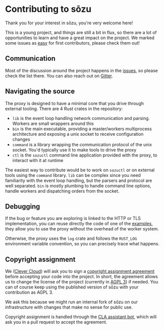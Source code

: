 # Contributing to sōzu

Thank you for your interest in sōzu, you're very welcome here!

This is a young project, and things are still a bit in flux, so there are a lot
of opportunities to learn and have a great impact on the project. We marked some
issues as [easy](https://github.com/sozu-proxy/sozu/issues?q=is%3Aissue+is%3Aopen+label%3Aeasy)
for first contributors, please check them out!

## Communication

Most of the discussion around the project happens in the [issues](https://github.com/sozu-proxy/sozu/issues),
so please check the list there. You can also reach out on [Gitter](https://gitter.im/sozu-proxy/sozu).

## Navigating the source

The proxy is designed to have a minimal core that you drive through external tooling.
There are 4 Rust crates in the repository:

- `lib` is the event loop handling network communication and parsing. Workers are small wrappers around this
- `bin` is the main executable, providing a master/workers multiprocess architecture and exposing a unix socket to receive configuration changes
- `command` is a library wrapping the communication protocol of the unix socket. You'd typically use it to make tools to drive the proxy
- `ctl` is the `sozuctl` command line application provided with the proxy, to interact with it at runtime

The easiest way to contribute would be to work on `sozuctl` or on external tools
using the `command` library. `lib` can be complex since you need familiarity with
the event loop handling, but the parsers and protocol are well separated. `bin` is
mostly plumbing to handle command line options, handle workers and dispatching
orders from the socket.

## Debugging

If the bug or feature you are exploring is linked to the HTTP or TLS implementation,
you can reuse directly the code of one of the [examples](https://github.com/sozu-proxy/sozu/tree/master/lib/examples),
they allow you to use the proxy without the overhead of the worker system.

Otherwise, the proxy uses the `log` crate and follows the `RUST_LOG` environment
variable convention, so you can precisely trace what happens.

## Copyright assignment

We ([Clever Cloud](https://www.clever-cloud.com)) will ask you to sign a
[copyright assignment agreement](https://gist.github.com/Geal/c61fc84f0a32a9b76ff606274848370d)
before accepting your code into the project. In short, the agreement allows us
to change the license of the project (currently in
[AGPL 3](https://github.com/sozu-proxy/sozu/blob/master/LICENSE)) if needed.
You can of course keep using the published version of sōzu with your contribution
as AGPL 3.

We ask this because we might run an internal fork of sōzu on our infrastructure
with changes that make no sense for public use.

Copyright assignment is handled through the [CLA assistant bot](https://cla-assistant.io/),
which will ask you in a pull request to accept the agreement.
